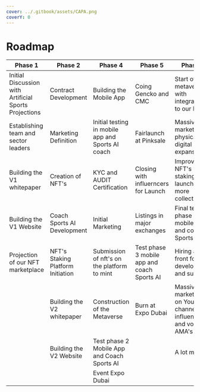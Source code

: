 ```yaml
---
cover: ../.gitbook/assets/CAPA.png
coverY: 0
---
```


# Roadmap

| Phase 1                                               | Phase 2                           | Phase 4                                           | Phase 5                                     | Phase 6                                                               |
| ----------------------------------------------------- | --------------------------------- | ------------------------------------------------- | ------------------------------------------- | --------------------------------------------------------------------- |
| Initial Discussion with Artificial Sports Projections | Contract Development              | Building the Mobile App                           | Coing Gencko and CMC                        | Start of the metaverse with integration to our NFT's                  |
| Establishing team and sector leaders                  | Marketing Definition              | Initial testing in mobile app and Sports AI coach | Fairlaunch at Pinksale                      | Massive marketing, physical and digital expansion                     |
| Building the V1 whitepaper                            | Creation of NFT's                 | KYC and AUDIT Certification                       | Closing with influerncers for Launch        | Improving NFT's staking and launching more collections                |
| Building the V1 Website                               | Coach Sports AI Development       | Initial Marketing                                 | Listings in major exchanges                 | Final test phase of mobile app and coach Sports AI                    |
| Projection of our NFT marketplace                     | NFT's Staking Platform Initiation | Submission of nft's on the platform to mint       | Test phase 3 mobile app and coach Sports AI | Hiring a new front for development and support                        |
|                                                       | Building the V2 whitepaper        | Construction of the Metaverse                     | Burn at Expo Dubai                          | Massive marketing on Youtube channel with influencers and voice AMA's |
|                                                       | Building the V2 Website           | Test phase 2 Mobile App and Coach Sports AI       |                                             | A lot more...                                                         |
|                                                       |                                   | Event Expo Dubai                                  |                                             |                                                                       |
